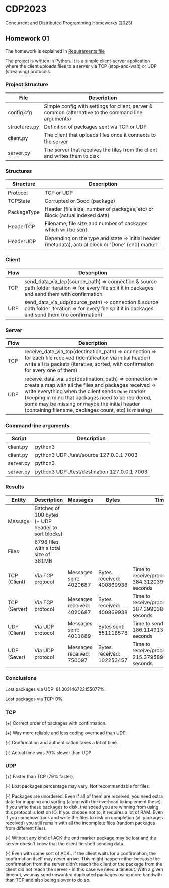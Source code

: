 # CDP2023
Concurrent and Distributed Programming Homeworks (2023)

## Homework 01
The homework is explained in [Requirements file](Homework01/docs/PCD_Homework1.pdf)

The project is written in Python. It is a simple client-server application where the client uploads files to a server via TCP (stop-and-wait) or UDP (streaming) protocols.

### Project Structure
File          | Description
------------- | -------------
config.cfg    | Simple config with settings for client, server & common (alternative to the command line arguments)
structures.py | Definition of packages sent via TCP or UDP
client.py     | The client that uploads files once it connects to the server
server.py     | The server that receives the files from the client and writes them to disk

### Structures
Structure     | Description
------------- | -------------
Protocol      | TCP or UDP
TCPState      | Corrupted or Good (package)
PackageType   | Header (file size, number of packages, etc) or Block (actual indexed data)
HeaderTCP     | Filename, file size and number of packages which will be sent
HeaderUDP     | Depending on the type and state => initial header (metadata), actual block or 'Done' (end) marker

### Client
Flow          | Description
------------- | -------------
TCP           | send_data_via_tcp(source_path) => connection & source path folder iteration => for every file split it in packages and send them with confirmation
UDP           | send_data_via_udp(source_path) => connection & source path folder iteration => for every file split it in packages and send them (no confirmation)

### Server
Flow          | Description
------------- | -------------
TCP           | receive_data_via_tcp(destination_path) => connection => for each file received (identification via initial header) write all its packets (iterative, sorted, with confirmation for every one of them)
UDP           | receive_data_via_udp(destination_path) => connection => create a map with all the files and packages received => write everything when the client sends `Done` marker (keeping in mind that packages need to be reordered, some may be missing or maybe the initial header (containing filename, packages count, etc) is missing)

### Command line arguments
Script        | Description
------------- | -------------
client.py     | python3 <protocol> <source folder> <ip> <port> 
client.py     | python3 UDP ./test/source 127.0.0.1 7003 
server.py     | python3 <protocol> <destination folder> <ip> <port> 
server.py     | python3 UDP ./test/destination 127.0.0.1 7003 
  
### Results
Entity        | Description | Messages | Bytes | Time 
------------- | ----------- | -------- | ----- | ---- 
Message       | Batches of 100 bytes (+ UDP header to sort blocks)
Files         | 8798 files with a total size of 381MB
TCP (Client)  | Via TCP protocol | Messages sent: 4020687 | Bytes received: 400869938 | Time to receive/process: 384.31203961372375 seconds
TCP (Server)  | Via TCP protocol | Messages received: 4020687 | Bytes received: 400869938 | Time to receive/process: 387.39903807640076 seconds
UDP (Client)  | Via UDP protocol | Messages sent: 4011889 | Bytes sent: 551118578 | Time to send: 186.1149137020111 seconds | 
UDP (Sever)   | Via UDP protocol | Messages received: 750097 | Bytes received: 102253457 | Time to receive/process: 215.37958908081055 seconds |

### Conclusions
Lost packages via UDP: 81.303146722155077%.
  
Lost packages via TCP: 0%.

### TCP
(+) Correct order of packages with confirmation.
  
(+) Way more reliable and less coding overhead than UDP.
  
(-) Confirmation and authentication takes a lot of time.
  
(-) Actual time was 79% slower than UDP.
  
### UDP 
(+) Faster than TCP (79% faster).
  
(-) Lost packages percentage may vary. Not recommendable for files.
  
(-) Packages are unordered. Even if all of them are received, you need extra data for mapping and sorting (along with the overhead to implement these). If you write these packages to disk, the speed you are winning from using this protocol is lost on IO. If you choose not to, it requires a lot of RAM. Even if you somehow track and write the files to disk on completion (all packages received) you still remain with all the incomplete files (random packages from different files).

(-) Without any kind of ACK the end marker package may be lost and the server doesn't know that the client finished sending data.

(-) Even with some sort of ACK.. if the client waits for a confirmation, the confirmation itself may never arrive. This might happen either because the confirmation from the server didn't reach the client or the package from the client did not reach the server - in this case we need a timeout. With a given timeout, we may send unwanted duplicated packages using more bandwith than TCP and also being slower to do so.
